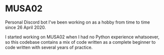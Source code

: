 # MUSA02
Personal Discord bot I've been working on as a hobby from time to time since 26 April 2020.

I started working on MUSA02 when I had no Python experience whatsoever, so this codebase contains a mix of code written as a complete beginner to code written with several years of practice.
